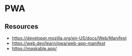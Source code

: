 # PWA

## Resources

- https://developer.mozilla.org/en-US/docs/Web/Manifest
- https://web.dev/learn/pwa/web-app-manifest
- https://maskable.app/
